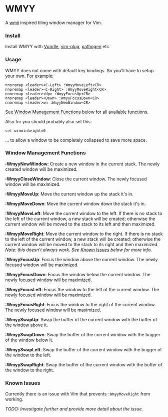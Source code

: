 # WMYY

A [wmii](http://en.wikipedia.org/wiki/Wmii) inspired tiling window manager for Vim.

### Install

Install WMYY with [Vundle](https://github.com/gmarik/Vundle.vim),
[vim-plug](https://github.com/junegunn/vim-plug),
[pathogen](https://github.com/tpope/vim-pathogen) etc.

### Usage

WMYY does not come with default key bindings. So you'll have to setup your own. For example:

```
nnoremap <leader><C-Left> :WmyyMoveLeft<CR>
nnoremap <leader><C-Right> :WmyyMoveRight<CR>
nnoremap <leader><Up> :WmyyFocusUp<CR>
nnoremap <leader><Down> :WmyyFocusDown<CR>
nnoremap <leader>wn :WmyyNewWindow<CR>
```

See [Window Management Functions](#window-management-functions) below for all available functions.

Also for you should probably also set this:

```
set winminheight=0
```

... to allow a window to be completely collapsed to save more space.

### Window Management Functions

**:WmyyNewWindow**: Create a new window in the current stack. The newly created window will be
maximized.

**:WmyyCloseWindow**: Close the current window. The newly focused window will be maximized.

**:WmyyMoveUp**: Move the current window up the stack it's in.

**:WmyyMoveDown**: Move the current window down the stack it's in.

**:WmyyMoveLeft**: Move the current window to the left. If there is no stack to the left of the
current window, a new stack will be created; otherwise the current window will be moved to the
stack to its left and then maximized.

**:WmyyMoveRight**: Move the current window to the right. If there is no stack to the left of the
current window, a new stack will be created; otherwise the current window will be moved to the
stack to its right and then maximized. *Note: this doesn't always work. See
[Known Issues](#known-issues) below for more info.*

**:WmyyFocusUp**: Focus the window above the current window. The newly focused window will be
maximized.

**:WmyyFocusDown**: Focus the window below the current window. The newly focused window will be
maximized.

**:WmyyFocusLeft**: Focus the window to the left of the current window. The newly focused window
will be maximized.

**:WmyyFocusRight**: Focus the window to the right of the current window. The newly focused window
will be maximized.

**:WmyySwapUp**: Swap the buffer of the current window with the buffer of the window above it.

**:WmyySwapDown**: Swap the buffer of the current window with the bugger of the window below it.

**:WmyySwapLeft**: Swap the buffer of the current window with the bugger of the window to the left.

**:WmyySwapRight**: Swap the buffer of the current window with the buffer of the window to the
right.

### Known Issues

Currently there is an issue with Vim that prevents `:WmyyMoveRight` from working.

*TODO: Investigate further and provide more detail about the issue.*
